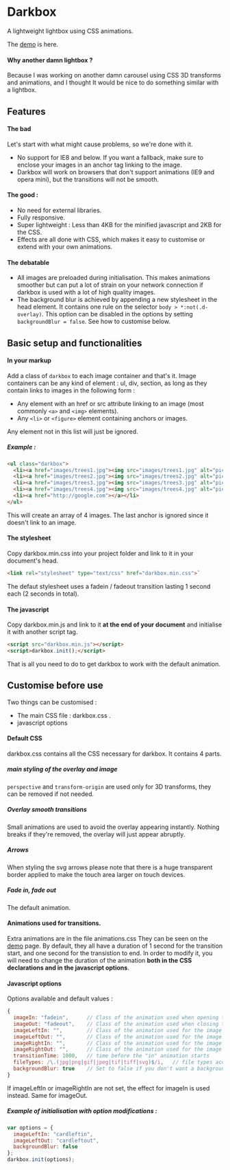 # Darkbox
A lightweight lightbox using CSS animations.

The [demo](http://morisset-web.co.uk/darkbox-demo.html) is here.

#### Why another damn lightbox ?
Because I was working on another damn carousel using CSS 3D transforms and animations, and I thought It would be nice to do something similar with a lightbox.

## Features

#### The bad
Let's start with what might cause problems, so we're done with it.
* No support for IE8 and below. If you want a fallback, make sure to enclose your images in an anchor tag linking to the image.
* Darkbox will work on browsers that don't support animations (IE9 and opera mini), but the transitions will not be smooth.

#### The good :
* No need for external libraries.
* Fully responsive.
* Super lightweight : Less than 4KB for the minified javascript and 2KB for the CSS.
* Effects are all done with CSS, which makes it easy to customise or extend with your own animations.

#### The debatable
* All images are preloaded during initialisation. This makes animations smoother but can put a lot of strain on your network connection if darkbox is used with a lot of high quality images.
* The background blur is achieved by appending a new stylesheet in the head element. It contains one rule on the selector `body > *:not(.d-overlay)`. This option can be disabled in the options by setting `backgroundBlur = false`. See how to customise below.

## Basic setup and functionalities

#### In your markup
Add a class of `darkbox` to each image container and that's it. 
Image containers can be any kind of element :  ul, div, section, as long as they contain links to images in the following form :
* Any element with an href or src attribute linking to an image (most commonly `<a>` and `<img>` elements).
* Any `<li>` or `<figure>` element containing anchors or images.

Any element not in this list will just be ignored.
##### Example :
```html
<ul class="darkbox">
  <li><a href="images/trees1.jpg"><img src="images/trees1.jpg" alt="picture of trees" /></a></li>
  <li><a href="images/trees2.jpg"><img src="images/trees2.jpg" alt="picture of trees" /></a></li>
  <li><a href="images/trees3.jpg"><img src="images/trees3.jpg" alt="picture of trees" /></a></li>
  <li><a href="images/trees4.jpg"><img src="images/trees4.jpg" alt="picture of trees" /></a></li>
  <li><a href="http://google.com"></a></li>
</ul>
```
This will create an array of 4 images. The last anchor is ignored since it doesn't link to an image.

#### The stylesheet
Copy darkbox.min.css into your project folder and link to it in your document's head.
```html
<link rel="stylesheet" type="text/css" href="darkbox.min.css">`
```
The defaut stylesheet uses a fadein / fadeout transition lasting 1 second each (2 seconds in total).

#### The javascript
Copy darkbox.min.js and link to it **at the end of your document** and initialise it with another script tag.
```html
<script src="darkbox.min.js"></script>
<script>darkbox.init();</script>
```

That is all you need to do to get darkbox to work with the default animation.

## Customise before use

Two things can be customised :
* The main CSS file : darkbox.css .
* javascript options

#### Default CSS
darkbox.css contains all the CSS necessary for darkbox. It contains 4 parts.

##### main styling of the overlay and image
`perspective` and `transform-origin` are used only for 3D transforms, they can be removed if not needed.

##### Overlay smooth transitions
Small animations are used to avoid the overlay appearing instantly. Nothing breaks if they're removed, the overlay will just appear abruptly.

##### Arrows
When styling the svg arrows please note that there is a huge transparent border applied to make the touch area larger on touch devices.

##### Fade in, fade out
The default animation.

#### Animations used for transitions.

Extra animations are in the file animations.css
They can be seen on the [demo](http://morisset-web.co.uk/darkbox-demo.html) page.
By default, they all have a duration of 1 second for the transition start, and one second for the transistion to end. In order to modify it, you will need to change the duration of the animation **both in the CSS declarations and in the javascript options**.

#### Javascript options

Options available and default values :

```javascript
{
  imageIn: "fadein",      // Class of the animation used when opening the overlay
  imageOut: "fadeout",    // Class of the animation used when closing the overlay
  imageLeftIn: "",        // Class of the animation used for the image entering the screen after the left arrow is clicked.
  imageLeftOut: "",       // Class of the animation used for the image leaving the screen after the left arrow is clicked.
  imageRightIn: "",       // Class of the animation used for the image entering the screen after the right arrow is clicked.
  imageRightOut: "",      // Class of the animation used for the image leaving the screen after the right arrow is clicked.
  transitionTime: 1000,   // time before the "in" animation starts
  fileTypes: /\.(jpg|png|gif|jpeg|tif|tiff|svg)$/i,   // file types accepted
  backgroundBlur: true    // Set to false if you don't want a backgroundBlur stylesheet appended to the head element
}
```
If imageLeftIn or imageRightIn are not set, the effect for imageIn is used instead. Same for imageOut.

##### Example of initialisation with option modifications :

```javascript
var options = {
  imageLeftIn: "cardleftin",
  imageLeftOut: "cardleftout",
  backgroundBlur: false
};
darkbox.init(options);
```



